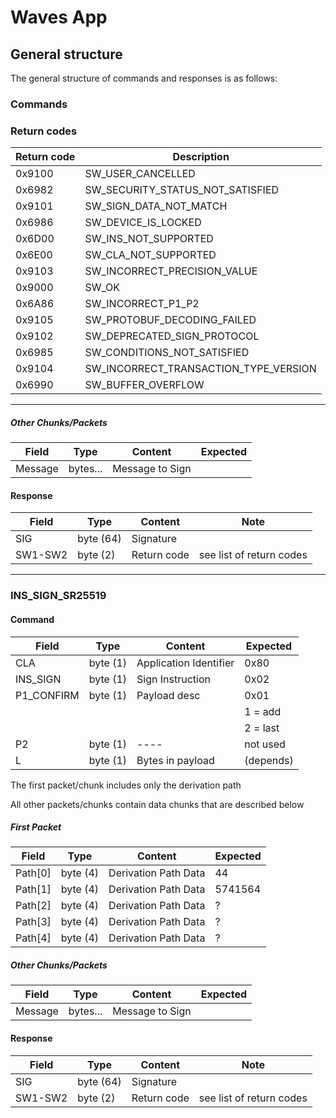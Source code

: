 # Waves App

## General structure

The general structure of commands and responses is as follows:

### Commands
<!-- 
| Field   | Type     | Content                | Note |
| :------ | :------- | :--------------------- | ---- |
| CLA     | byte (1) | Application Identifier | 0x90 |
| INS     | byte (1) | Instruction ID         |      |
| P1      | byte (1) | Parameter 1            |      |
| P2      | byte (1) | Parameter 2            |      |
| L       | byte (1) | Bytes in payload       |      |
| PAYLOAD | byte (L) | Payload                |      | -->

<!-- ### Response

| Field   | Type     | Content     | Note                     |
| ------- | -------- | ----------- | ------------------------ |
| ANSWER  | byte (?) | Answer      | depends on the command   |
| SW1-SW2 | byte (2) | Return code | see list of return codes | -->

### Return codes

| Return code | Description                                 |
| ----------- | ------------------------------------------- |
| 0x9100      | SW_USER_CANCELLED                           |
| 0x6982      | SW_SECURITY_STATUS_NOT_SATISFIED            |
| 0x9101      | SW_SIGN_DATA_NOT_MATCH                      |
| 0x6986      | SW_DEVICE_IS_LOCKED                         |
| 0x6D00      | SW_INS_NOT_SUPPORTED                        |
| 0x6E00      | SW_CLA_NOT_SUPPORTED                        |
| 0x9103      | SW_INCORRECT_PRECISION_VALUE                |
| 0x9000      | SW_OK                                       |
| 0x6A86      | SW_INCORRECT_P1_P2                          |
| 0x9105      | SW_PROTOBUF_DECODING_FAILED                 |
| 0x9102      | SW_DEPRECATED_SIGN_PROTOCOL                 |
| 0x6985      | SW_CONDITIONS_NOT_SATISFIED                 |
| 0x9104      | SW_INCORRECT_TRANSACTION_TYPE_VERSION       |
| 0x6990      | SW_BUFFER_OVERFLOW                          |
---
<!-- 
## Command definition

### GET_VERSION

#### Command

| Field | Type     | Content                | Expected |
| ----- | -------- | ---------------------- | -------- |
| CLA   | byte (1) | Application Identifier | 0x90     |
| INS   | byte (1) | Instruction ID         | 0x00     |
| P1    | byte (1) | Parameter 1            | ignored  |
| P2    | byte (1) | Parameter 2            | ignored  |
| L     | byte (1) | Bytes in payload       | 0        |

#### Response

| Field   | Type     | Content          | Note                            |
| ------- | -------- | ---------------- | ------------------------------- |
| TEST    | byte (1) | Test Mode        | 0xFF means test mode is enabled |
| MAJOR   | byte (2) | Version Major    | 0..65535                        |
| MINOR   | byte (2) | Version Minor    | 0..65535                        |
| PATCH   | byte (2) | Version Patch    | 0..65535                        |
| LOCKED  | byte (1) | Device is locked |                                 |
| SW1-SW2 | byte (2) | Return code      | see list of return codes        |

---

### INS_GET_ADDR_ED25519

#### Command

| Field   | Type     | Content                   | Expected   |     |
| ------- | -------- | ------------------------- | ---------- | --- |
| CLA     | byte (1) | Application Identifier    | 0x90       |     |
| INS     | byte (1) | Instruction ID            | 0x01       |     |
| P1      | byte (1) | Request User confirmation | No = 0     |     |
| P2      | byte (1) | Parameter 2               | ignored    |     |
| L       | byte (1) | Bytes in payload          | (depends)  |     |
| Path[0] | byte (4) | Derivation Path Data      | 0x80000000 | 44  |
| Path[1] | byte (4) | Derivation Path Data      | 0x80000000 | 354 |
| Path[2] | byte (4) | Derivation Path Data      | ?          |     |
| Path[3] | byte (4) | Derivation Path Data      | ?          |     |
| Path[4] | byte (4) | Derivation Path Data      | ?          |     |

#### Response

| Field   | Type      | Content     | Note                     |
| ------- | --------- | ----------- | ------------------------ |
| PK      | byte (32) | Public Key  |                          |
| ADDR    | byte (??) | address     |                          |
| SW1-SW2 | byte (2)  | Return code | see list of return codes |

---

### INS_GET_ADDR_SR25519

#### Command

| Field   | Type     | Content                   | Expected   |     |
| ------- | -------- | ------------------------- | ---------- | --- |
| CLA     | byte (1) | Application Identifier    | 0x90       |     |
| INS     | byte (1) | Instruction ID            | 0x11       |     |
| P1      | byte (1) | Request User confirmation | No = 0     |     |
| P2      | byte (1) | Parameter 2               | ignored    |     |
| L       | byte (1) | Bytes in payload          | (depends)  |     |
| Path[0] | byte (4) | Derivation Path Data      | 0x80000000 | 44  |
| Path[1] | byte (4) | Derivation Path Data      | 0x80000000 | 354 |
| Path[2] | byte (4) | Derivation Path Data      | ?          |     |
| Path[3] | byte (4) | Derivation Path Data      | ?          |     |
| Path[4] | byte (4) | Derivation Path Data      | ?          |     |

#### Response

| Field   | Type      | Content     | Note                     |
| ------- | --------- | ----------- | ------------------------ |
| PK      | byte (32) | Public Key  |                          |
| ADDR    | byte (??) | DOT address |                          |
| SW1-SW2 | byte (2)  | Return code | see list of return codes |

---

### INS_SIGN_ED25519

#### Command

| Field | Type     | Content                | Expected  |
| ----- | -------- | ---------------------- | --------- |
| CLA   | byte (1) | Application Identifier | 0x90      |
| INS   | byte (1) | Instruction ID         | 0x02      |
| P1    | byte (1) | Payload desc           | 0 = init  |
|       |          |                        | 1 = add   |
|       |          |                        | 2 = last  |
| P2    | byte (1) | ----                   | not used  |
| L     | byte (1) | Bytes in payload       | (depends) |

The first packet/chunk includes only the derivation path

All other packets/chunks contain data chunks that are described below

<!-- #####   

| Field   | Type     | Content              | Expected |
| ------- | -------- | -------------------- | -------- |
| Path[0] | byte (4) | Derivation Path Data | 44       |
| Path[1] | byte (4) | Derivation Path Data | 354      |
| Path[2] | byte (4) | Derivation Path Data | ?        |
| Path[3] | byte (4) | Derivation Path Data | ?        |
| Path[4] | byte (4) | Derivation Path Data | ?        | -->

##### Other Chunks/Packets

| Field   | Type     | Content         | Expected |
| ------- | -------- | --------------- | -------- |
| Message | bytes... | Message to Sign |          |

#### Response 

| Field   | Type      | Content     | Note                     |
| ------- | --------- | ----------- | ------------------------ |
| SIG     | byte (64) | Signature   |                          |
| SW1-SW2 | byte (2)  | Return code | see list of return codes |

---
### INS_SIGN_SR25519 

#### Command

| Field         | Type     | Content                | Expected  |
| ------------- | -------- | ---------------------- | --------- |
| CLA           | byte (1) | Application Identifier | 0x80      |
| INS_SIGN      | byte (1) | Sign Instruction       | 0x02      |
| P1_CONFIRM    | byte (1) | Payload desc           | 0x01      |
|               |          |                        | 1 = add   |
|               |          |                        | 2 = last  |
| P2            | byte (1) | ----                   | not used  |
| L             | byte (1) | Bytes in payload       | (depends) |

The first packet/chunk includes only the derivation path

All other packets/chunks contain data chunks that are described below

##### First Packet

| Field   | Type     | Content              | Expected |
| ------- | -------- | -------------------- | -------- |
| Path[0] | byte (4) | Derivation Path Data | 44       |
| Path[1] | byte (4) | Derivation Path Data | 5741564  |
| Path[2] | byte (4) | Derivation Path Data | ?        |
| Path[3] | byte (4) | Derivation Path Data | ?        |
| Path[4] | byte (4) | Derivation Path Data | ?        |

##### Other Chunks/Packets

| Field   | Type     | Content         | Expected |
| ------- | -------- | --------------- | -------- |
| Message | bytes... | Message to Sign |          |

#### Response

| Field   | Type      | Content     | Note                     |
| ------- | --------- | ----------- | ------------------------ |
| SIG     | byte (64) | Signature   |                          |
| SW1-SW2 | byte (2)  | Return code | see list of return codes |
